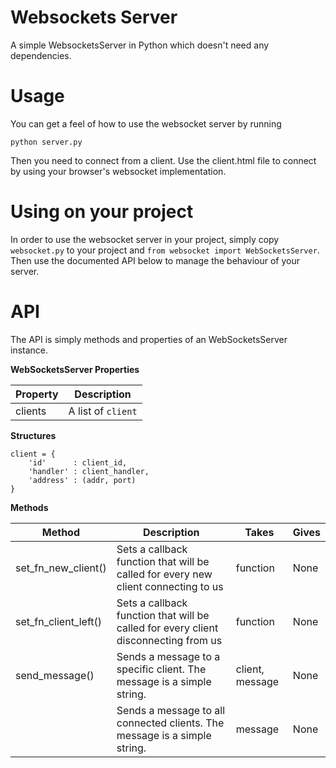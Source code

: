 Websockets Server
=======================

A simple WebsocketsServer in Python which doesn't need any dependencies.



Usage
=======================
You can get a feel of how to use the websocket server by running

    python server.py
    
Then you need to connect from a client. Use the client.html file to connect
by using your browser's websocket implementation.


Using on your project
=======================
In order to use the websocket server in your project, simply
copy `websocket.py` to your project and `from websocket import WebSocketsServer`.
Then use the documented API below to manage the behaviour of your server.


API
=======================

The API is simply methods and properties of an WebSocketsServer instance.

**WebSocketsServer Properties**

| Property | Description          |
|----------|----------------------|
| clients  | A list of `client`   |


**Structures**
````
client = {
	'id'      : client_id,
	'handler' : client_handler,
	'address' : (addr, port)
}
````

**Methods**

| Method               | Description                                                                         | Takes           | Gives |
|----------------------|-------------------------------------------------------------------------------------|-----------------|-------|
| set_fn_new_client()  | Sets a callback function that will be called for every new client connecting to us  | function        | None  |
| set_fn_client_left() | Sets a callback function that will be called for every client disconnecting from us | function        | None  |
| send_message()       | Sends a message to a specific client. The message is a simple string.               | client, message | None  |
|                      | Sends a message to all connected clients. The message is a simple string.           | message         | None  |

